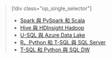 > [!div class="op_single_selector"]
> * [Spark 與 PySpark 和 Scala](../articles/machine-learning/team-data-science-process/walkthroughs-spark.md)
> * [Hive 與 HDInsight Hadoop](../articles/machine-learning/team-data-science-process/walkthroughs-hdinsight-hadoop.md)
> * [U-SQL 與 Azure Data Lake](../articles/machine-learning/team-data-science-process/walkthroughs-azure-data-lake.md)
> * [R、Python 和 T-SQL 與 SQL Server](../articles/machine-learning/team-data-science-process/walkthroughs-sql-server.md)
> * [T-SQL 和 Python 與 SQL DW](../articles/machine-learning/team-data-science-process/walkthroughs-sql-data-warehouse.md)
> 
> 

